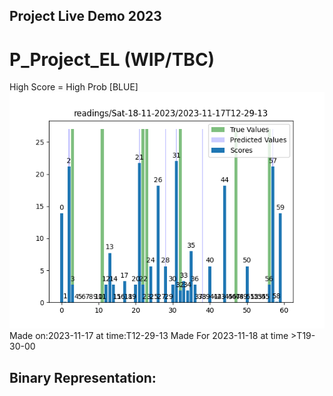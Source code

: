 ## Project Live Demo 2023

# P_Project_EL (WIP/TBC)
High Score = High Prob [BLUE]
![Wave Graph](https://github.com/MindsMend-org/P_Project_EL/blob/main/x_demo_results/2023-11-17T12-29-13.png)
Made on:2023-11-17  at time:T12-29-13
Made For 2023-11-18 at time >T19-30-00
## Binary Representation:
